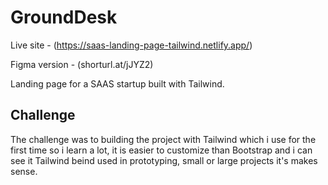 # GroundDesk

Live site - (https://saas-landing-page-tailwind.netlify.app/)

Figma version - (shorturl.at/jJYZ2)

Landing page for a SAAS startup built with Tailwind.

## Challenge

The challenge was to building the project with Tailwind which i use for the first time so i learn a lot, it is easier to customize than Bootstrap and i can see it Tailwind beind used in prototyping, small or large projects it's makes sense.
